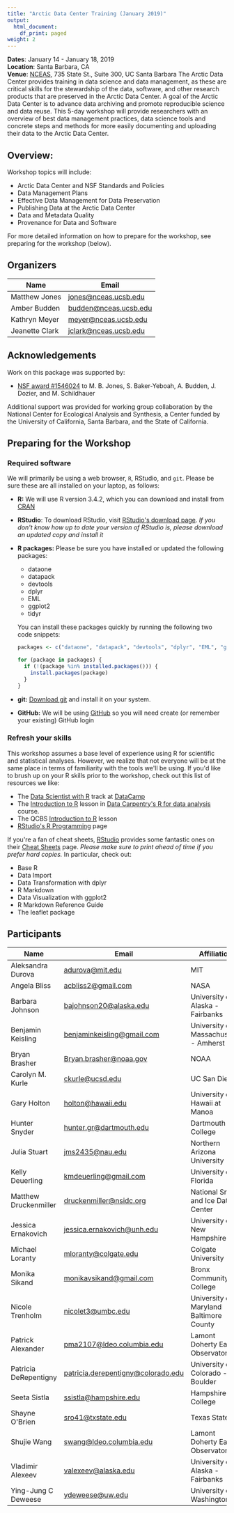 ```yaml
---
title: "Arctic Data Center Training (January 2019)"
output:
  html_document:
    df_print: paged
weight: 2
---
```




__Dates__: January 14 - January 18, 2019<br>
__Location__: Santa Barbara, CA<br>
__Venue__: [NCEAS](https://www.nceas.ucsb.edu), 735 State St., Suite 300, UC Santa Barbara
The Arctic Data Center provides training in data science and data management, as these are critical skills for the stewardship of the data, software, and other research products that are preserved in the Arctic Data Center. A goal of the Arctic Data Center is to advance data archiving and promote reproducible science and data reuse. This 5-day workshop will provide researchers with an overview of best data management practices, data science tools and concrete steps and methods for more easily documenting and uploading their data to the Arctic Data Center.


## Overview:

Workshop topics will include:

* Arctic Data Center and NSF Standards and Policies
* Data Management Plans
* Effective Data Management for Data Preservation
* Publishing Data at the Arctic Data Center
* Data and Metadata Quality
* Provenance for Data and Software


For more detailed information on how to prepare for the workshop, see preparing for the workshop (below).


## Organizers

|Name         | Email              |
|-------------|--------------------|
|Matthew Jones| jones@nceas.ucsb.edu |
|Amber Budden | budden@nceas.ucsb.edu|
|Kathryn Meyer| meyer@nceas.ucsb.edu |
|Jeanette Clark| jclark@nceas.ucsb.edu |

## Acknowledgements
Work on this package was supported by:

- [NSF award #1546024](http://www.nsf.gov/awardsearch/showAward?AWD_ID=1546024) to M. B. Jones, S. Baker-Yeboah, A. Budden, J. Dozier, and M. Schildhauer

Additional support was provided for working group collaboration by the National Center for Ecological Analysis and Synthesis, a Center funded by the University of California, Santa Barbara, and the State of California.


## Preparing for the Workshop

### Required software

We will primarily be using a web browser, `R`, RStudio, and `git`. Please be sure these are all installed on your laptop, as follows:

- **R:** We will use R version 3.4.2, which you can download and install from [CRAN](https://cran.rstudio.com)

- **RStudio**: To download RStudio, visit [RStudio's download page](https://www.rstudio.com/products/rstudio/download/).
  *If you don't know how up to date your version of RStudio is, please download an updated copy and install it*
    
- **R packages:** Please be sure you have installed or updated the following packages:

    - dataone
    - datapack
    - devtools
    - dplyr
    - EML
    - ggplot2
    - tidyr
    
    You can install these packages quickly by running the following two code snippets:

    ```r
    packages <- c("dataone", "datapack", "devtools", "dplyr", "EML", "ggplot2", "readxl", "tidyr")
    ```
    
    ```r
    for (package in packages) {
      if (!(package %in% installed.packages())) {
        install.packages(package)
      }
    }
    ```

- **git:** [Download git](https://git-scm.com/downloads) and install it on your system.
- **GitHub:** We will be using [GitHub](https://github.com) so you will need create (or remember your existing) GitHub login

### Refresh your skills

This workshop assumes a base level of experience using R for scientific and statistical analyses.
However, we realize that not everyone will be at the same place in terms of familiarity with the tools we'll be using.
If you'd like to brush up on your R skills prior to the workshop, check out this list of resources we like:

- The [Data Scientist with R](https://www.datacamp.com/tracks/data-scientist-with-r) track at [DataCamp](https://www.datacamp.com)
- The [Introduction to R](http://www.datacarpentry.org/R-ecology-lesson/01-intro-to-r.html) lesson in [Data Carpentry's R for data analysis](http://www.datacarpentry.org/R-ecology-lesson/) course.
- The QCBS [Introduction to R](https://qcbs.ca/wiki/r) lesson
- [RStudio's R Programming](https://www.rstudio.com/online-learning/) page

If you're a fan of cheat sheets, [RStudio](https://www.rstudio.com) provides some fantastic ones on their [Cheat Sheets](https://www.rstudio.com/resources/cheatsheets/) page.
*Please make sure to print ahead of time if you prefer hard copies.*
In particular, check out:

* Base R
* Data Import 
* Data Transformation with dplyr 
* R Markdown
* Data Visualization with ggplot2
* R Markdown Reference Guide 
* The leaflet package

## Participants

|Name         | Email              |Affiliation|
|-------------|--------------------|-----------|
Aleksandra Durova|adurova@mit.edu|MIT|
Angela Bliss|acbliss2@gmail.com|NASA|
Barbara Johnson|bajohnson20@alaska.edu|University of Alaska - Fairbanks|
Benjamin Keisling|benjaminkeisling@gmail.com|University of Massachusetts - Amherst|
Bryan Brasher|Bryan.brasher@noaa.gov|NOAA|
Carolyn M. Kurle|ckurle@ucsd.edu|UC San Diego|
Gary Holton|holton@hawaii.edu|University of Hawaii at Manoa|
Hunter Snyder|hunter.gr@dartmouth.edu|Dartmouth College|
Julia Stuart|jms2435@nau.edu|Northern Arizona University|
Kelly Deuerling|kmdeuerling@gmail.com|University of Florida|
Matthew Druckenmiller|druckenmiller@nsidc.org|National Snow and Ice Data Center|
Jessica Ernakovich|jessica.ernakovich@unh.edu|University of New Hampshire|
Michael Loranty|mloranty@colgate.edu|Colgate University|
Monika Sikand|monikavsikand@gmail.com|Bronx Community College|
Nicole Trenholm|nicolet3@umbc.edu|University of Maryland Baltimore County|
Patrick Alexander|pma2107@ldeo.columbia.edu|Lamont Doherty Earth Observatory|
Patricia DeRepentigny|patricia.derepentigny@colorado.edu|University of Colorado - Boulder|
Seeta Sistla|ssistla@hampshire.edu|Hampshire College|
Shayne O'Brien|sro41@txstate.edu|Texas State|
Shujie Wang|swang@ldeo.columbia.edu|Lamont Doherty Earth Observatory|
Vladimir Alexeev|valexeev@alaska.edu|University of Alaska - Fairbanks|
Ying-Jung C Deweese|ydeweese@uw.edu|University of Washington|
